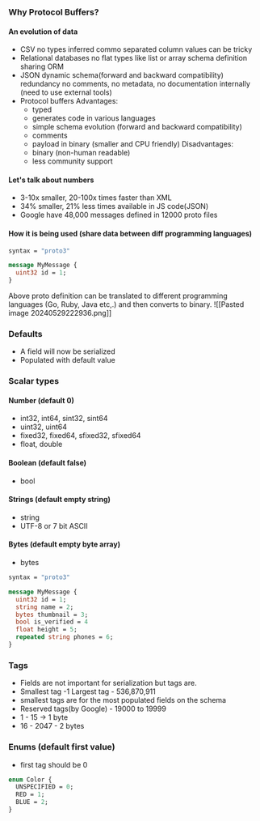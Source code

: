 ### Why Protocol Buffers?

#### An evolution of data
* CSV
	no types inferred
	commo separated column values can be tricky
* Relational databases
	no flat types like list or array
	schema definition sharing
	ORM
* JSON
	dynamic schema(forward and backward compatibility)
	redundancy
	no comments, no metadata, no documentation internally (need to use external tools)
* Protocol buffers
	Advantages:
	* typed
	* generates code in various languages
	* simple schema evolution (forward and backward compatibility)
	* comments
	* payload in binary (smaller and CPU friendly)
	Disadvantages:
	* binary (non-human readable)
	* less community support

#### Let's talk about numbers

* 3-10x smaller, 20-100x times faster than XML
* 34% smaller, 21% less times available in JS code(JSON)
* Google have 48,000 messages defined in 12000 proto files
#### How it is being used (share data between diff programming languages)

```proto
syntax = "proto3"

message MyMessage {
  uint32 id = 1;
}
```
Above proto definition can be translated to different programming languages (Go, Ruby, Java etc,.) and then converts to binary.
![[Pasted image 20240529222936.png]]

### Defaults
* A field will now be serialized
* Populated with default value

### Scalar types

#### Number (default 0)
* int32, int64, sint32, sint64
* uint32, uint64
* fixed32, fixed64, sfixed32, sfixed64
* float, double

#### Boolean (default false)
* bool

#### Strings (default empty string)
* string
* UTF-8 or 7 bit ASCII

#### Bytes (default empty byte array)
* bytes

```proto
syntax = "proto3"

message MyMessage {
  uint32 id = 1;
  string name = 2;
  bytes thumbnail = 3;
  bool is_verified = 4
  float height = 5;
  repeated string phones = 6;
}
```


### Tags

* Fields are not important for serialization but tags are.
* Smallest tag -1  Largest tag - 536,870,911
* smallest tags are for the most populated fields on the schema
* Reserved tags(by Google) -  19000 to 19999
* 1 - 15  -> 1 byte
* 16 - 2047 - 2 bytes


### Enums (default first value)
 * first tag should be 0

```proto
enum Color {
  UNSPECIFIED = 0;
  RED = 1;
  BLUE = 2;
}
```